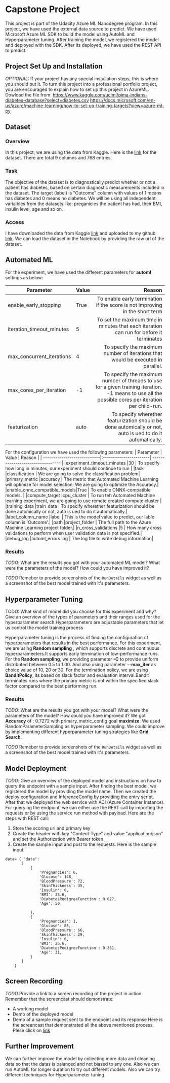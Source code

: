 # Capstone Project

This project is part of the Udacity Azure ML Nanodegree program. In this project, we have used the external data source to predict. We have used Microsoft Azure ML SDK to build the model using AutoML and Hyperparameter tuning. After training the model, we registered the model and deployed with  the SDK. After its deployed, we have used the REST API to predict.

## Project Set Up and Installation
*OPTIONAL:* If your project has any special installation steps, this is where you should put it. To turn this project into a professional portfolio project, you are encouraged to explain how to set up this project in AzureML.
Dowload the file from: https://www.kaggle.com/uciml/pima-indians-diabetes-database?select=diabetes.csv
https://docs.microsoft.com/en-us/azure/machine-learning/how-to-set-up-training-targets?view=azure-ml-py


## Dataset

### Overview
In this project, we are using the data from Kaggle. Here is the [link](https://www.kaggle.com/uciml/pima-indians-diabetes-database?select=diabetes.csv) for the dataset.
There are total 9 columns and 768 entries. 

### Task
The objective of the dataset is to diagnostically predict whether or not a patient has diabetes, based on certain diagnostic measurements included in the dataset.
The target (label) is "Outcome" column with values of 1 means has diabetes and 0 means no diabetes. We will be using all independent varialbles from the datasets like: preganicies
the patient has had, their BMI, insulin level, age and so on.

### Access
I have downloaded the data from Kaggle [link](https://www.kaggle.com/uciml/pima-indians-diabetes-database?select=diabetes.csv) and uploaded to my github [link](https://raw.githubusercontent.com/purunep/Capstoneproject/main/project/data/diabetes.csv). We can load the dataset in the Notebook by providing the raw url of the dataset.

## Automated ML
For the experiment, we have used the different parameters for  **automl** settings as below:

| Parameter                   | Value                  | Reason                                                                                 |
| ----------------------------|:-----------------------|                                                      ---------------------------------:|
|enable_early_stopping        |True                    | To enable early termination if the score is not improving in the short term            |
|iteration_timeout_minutes    |5                       | To set the maximum time in minutes that each iteration can run for before it terminates| 
|max_concurrent_iterations    |4                       | To specify the maximum number of iterations that would be executed in parallel. | 
|max_cores_per_iteration      |-1                      | To specify the maximum number of threads to use for a given training iteration. -1 means to use all the possible cores per iteration per child-run.      | 
|featurization                |auto                    | To specify wherether featurization should be done automically or not, auto is ued to do it automatically.| 

For the configuration we have used the following parameters: 
| Parameter                   | Value                  | Reason                                                                                 |
| ----------------------------|:-----------------------|                                                      ---------------------------------:|
|experiment_timeout_minutes   |30                    | To specify how long in minutes, our experiment should continue to run         |
|task                         |classification                     | We are going to solve the classification problem| 
|primary_metric               |accuracy                       | The metric that Automated Machine Learning will optimize for model selection. We are going to optimize the Accuracy.| 
|enable_onnx_compatible_models|True                    | To enable ONNX-compatible models.      | 
|compute_target               |cpu_cluster                    | To run teh Automated Machine learning experiment, we are going to use remote created compute cluster | 
|training_data                |train_data                    | To specify wherether featurization should be done automically or not, auto is ued to do it automatically.| 
|label_column_name            |label                    | This is the model value to predict, our lable column is 'Outcome'.| 
|path                         |project_folder                    | The full path to the Azure Machine Learning project folder.| 
|n_cross_validations          |5                    | How many cross validations to perform when user validation data is not specified.| 
|debug_log                    |automl_errors.log                    | The log file to write debug information| 



### Results
*TODO*: What are the results you got with your automated ML model? What were the parameters of the model? How could you have improved it?

*TODO* Remeber to provide screenshots of the `RunDetails` widget as well as a screenshot of the best model trained with it's parameters.

## Hyperparameter Tuning
TODO: What kind of model did you choose for this experiment and why? Give an overview of the types of parameters and their ranges used for the hyperparameter search Hyperparameters are adjustable parameters that let us control the model training process

Hyperparameter tuning is the process of finding the configuration of hyperparameters that results in the best performance. 
For this experiment, we are using **Random sampling** , which supports discrete and continuous hyperparameeters.It supports early termination of low-performance runs.
For the **Random sampling**, we providing parameter **-C** to provide uniform distributed between 0.5 to 1.00. And also using parameter **--max_iter** as choice value of 10, 20 or 30.
For the termination policy, we are using **BanditPolicy**, its based on slack factor and evaluation interval.Bandit terminates runs where the primary metric is not within the 
specified slack factor compared to the best performing run.


### Results
*TODO*: What are the results you got with your model? What were the parameters of the model? How could you have improved it?
We got **Accuracy** of : 0.7272 with primary_metric_config goal **maximize**. We used RandomParameterSampling as hyperparameter sampling.
We could improve by implementing different hyperparameter tuning strategies like **Grid Search**.

*TODO* Remeber to provide screenshots of the `RunDetails` widget as well as a screenshot of the best model trained with it's parameters.

## Model Deployment
*TODO*: Give an overview of the deployed model and instructions on how to query the endpoint with a sample input.
After finding the best model, we registered the model by providing the model name. Then we created the deploy configuration and InferenceConfig by providing the
entry script. After that we deployed the web service with ACI (Azure Container Instance).
For querying the endpoint, we can either use the REST call by importing the requests or by using the service run method with payload.
Here are the steps with REST call:
1. Store the scoring uri and primary key
2. Create the header with key "Content-Type" and value "application/json" and set the Authorization with Bearer token
3. Create the sample input and post to the requests.
Here is the sample input:
```
data= { "data":
       [
           {
               'Pregnancies': 6,
               'Glucose': 148,
               'BloodPressure': 72,
               'SkinThickness': 35,
               'Insulin': 0,
               'BMI': 33.6,
               'DiabetesPedigreeFunction': 0.627,
               'Age': 50
               
           },
           {
               'Pregnancies': 1,
               'Glucose': 85,
               'BloodPressure': 66,
               'SkinThickness': 29,
               'Insulin': 0,
               'BMI': 26.6,
               'DiabetesPedigreeFunction': 0.351,
               'Age': 31,  
           }
       ]
    }
```



## Screen Recording
*TODO* Provide a link to a screen recording of the project in action. Remember that the screencast should demonstrate:
- A working model
- Demo of the deployed  model
- Demo of a sample request sent to the endpoint and its response
Here is the screencast that demonstrated all the above mentioned process. Plese click on 
[link](https://www.youtube.com/watch?v=wGTl6yhKCxo&feature=youtu.be)

## Further Improvement
We can further improve the model by collecting more data and cleaning data so that the datas is balanced and not biased to any one. Also we can run AutoML for longer duration to try out different models. Also we can try different techniques for Hyperparameter tuning.
